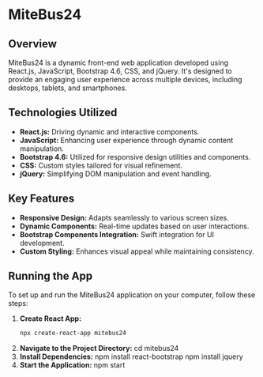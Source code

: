 # MiteBus24

## Overview
MiteBus24 is a dynamic front-end web application developed using React.js, JavaScript, Bootstrap 4.6, CSS, and jQuery. It's designed to provide an engaging user experience across multiple devices, including desktops, tablets, and smartphones.

## Technologies Utilized
- **React.js:** Driving dynamic and interactive components.
- **JavaScript:** Enhancing user experience through dynamic content manipulation.
- **Bootstrap 4.6:** Utilized for responsive design utilities and components.
- **CSS:** Custom styles tailored for visual refinement.
- **jQuery:** Simplifying DOM manipulation and event handling.

## Key Features
- **Responsive Design:** Adapts seamlessly to various screen sizes.
- **Dynamic Components:** Real-time updates based on user interactions.
- **Bootstrap Components Integration:** Swift integration for UI development.
- **Custom Styling:** Enhances visual appeal while maintaining consistency.

## Running the App
To set up and run the MiteBus24 application on your computer, follow these steps:

1. **Create React App:**
   ```bash
   npx create-react-app mitebus24
2. **Navigate to the Project Directory:**
    cd mitebus24
3. **Install Dependencies:**
  npm install react-bootstrap
  npm install jquery
4. **Start the Application:**
  npm start
